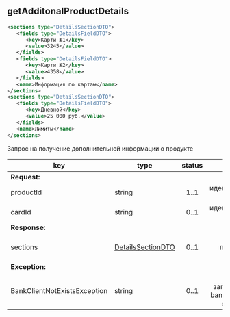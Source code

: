 ## getAdditonalProductDetails

```xml
<sections type="DetailsSectionDTO">
   <fields type="DetailsFieldDTO">
      <key>Карти №1</key>
      <value>3245</value>
   </fields>
   <fields type="DetailsFieldDTO">
      <key>Карти №2</key>
      <value>4358</value>
   </fields>
   <name>Информация по картам</name>
</sections>
<sections type="DetailsSectionDTO">
   <fields type="DetailsFieldDTO">
      <key>Дневной</key>
      <value>25 000 руб.</value>
   </fields>
   <name>Лимиты</name>
</sections>
```

Запрос на получение дополнительной информации о продукте

key | type | status | comment
--- | ---- | :----: | ---:
**Request:** | | |
productId | string | 1..1 | идентификатор продукта
cardId | string | 0..1 | идентификатор карты
**Response:** | | |
sections | [DetailsSectionDTO](#detailssectiondto) | 0..1 | детали по продукту по секциям
**Exception:** | | |
BankClientNotExistsException | string | 0..1 | клиент с запрошенным bankClientId не существует
